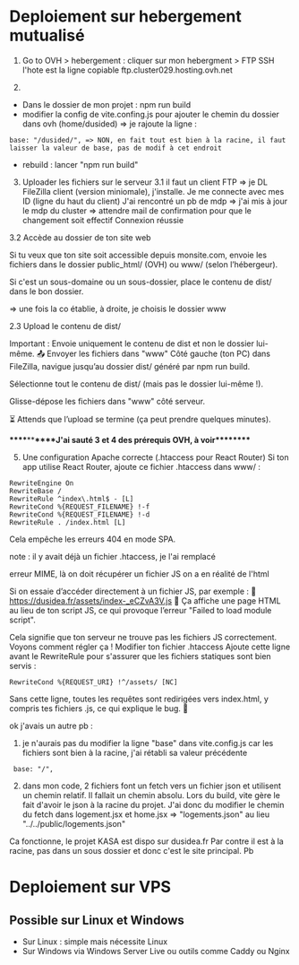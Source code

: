 # Deploiement sur hebergement mutualisé

1. Go to OVH > hebergement : cliquer sur mon hebergment > FTP SSH
   l'hote est la ligne copiable ftp.cluster029.hosting.ovh.net

2.

- Dans le dossier de mon projet : npm run build
- modifier la config de vite.confing.js pour ajouter le chemin du dossier dans ovh (home/dusided) => je rajoute la ligne :

```
base: "/dusided/", => NON, en fait tout est bien à la racine, il faut laisser la valeur de base, pas de modif à cet endroit
```

- rebuild : lancer "npm run build"

3. Uploader les fichiers sur le serveur
   3.1 il faut un client FTP => je DL FileZilla client (version miniomale), j'installe. Je me connecte avec mes ID (ligne du haut du client)
   J'ai rencontré un pb de mdp => j'ai mis à jour le mdp du cluster => attendre mail de confirmation pour que le changement soit effectif
   Connexion réussie

3.2 Accède au dossier de ton site web

Si tu veux que ton site soit accessible depuis monsite.com, envoie les fichiers dans le dossier public_html/ (OVH) ou www/ (selon l’hébergeur).

Si c'est un sous-domaine ou un sous-dossier, place le contenu de dist/ dans le bon dossier.

=> une fois la co établie, à droite, je choisis le dossier www

2.3 Upload le contenu de dist/

Important : Envoie uniquement le contenu de dist et non le dossier lui-même.
📤 Envoyer les fichiers dans "www"
Côté gauche (ton PC) dans FileZilla, navigue jusqu’au dossier dist/ généré par npm run build.

Sélectionne tout le contenu de dist/ (mais pas le dossier lui-même !).

Glisse-dépose les fichiers dans "www" côté serveur.

⏳ Attends que l’upload se termine (ça peut prendre quelques minutes).

**\*\*\*\***\*\***\*\*\*\***J'ai sauté 3 et 4 des prérequis OVH, à voir\***\*\*\*\*\*\*\***

5. Une configuration Apache correcte (.htaccess pour React Router)
   Si ton app utilise React Router, ajoute ce fichier .htaccess dans www/ :

```
RewriteEngine On
RewriteBase /
RewriteRule ^index\.html$ - [L]
RewriteCond %{REQUEST_FILENAME} !-f
RewriteCond %{REQUEST_FILENAME} !-d
RewriteRule . /index.html [L]
```

Cela empêche les erreurs 404 en mode SPA.

note : il y avait déjà un fichier .htaccess, je l'ai remplacé

erreur MIME, là on doit récupérer un fichier JS on a en réalité de l'html

Si on essaie d’accéder directement à un fichier JS, par exemple :
🔗 https://dusidea.fr/assets/index-_eCZvA3V.js
📌 Ça affiche une page HTML au lieu de ton script JS, ce qui provoque l’erreur "Failed to load module script".

Cela signifie que ton serveur ne trouve pas les fichiers JS correctement. Voyons comment régler ça !
Modifier ton fichier .htaccess
Ajoute cette ligne avant le RewriteRule pour s'assurer que les fichiers statiques sont bien servis :

```
RewriteCond %{REQUEST_URI} !^/assets/ [NC]
```

Sans cette ligne, toutes les requêtes sont redirigées vers index.html, y compris tes fichiers .js, ce qui explique le bug. 🚀

ok j'avais un autre pb :

1. je n'aurais pas du modifier la ligne "base" dans vite.config.js car les fichiers sont bien à la racine, j'ai rétabli sa valeur précédente

```
 base: "/",
```

2. dans mon code, 2 fichiers font un fetch vers un fichier json et utilisent un chemin relatif. Il fallait un chemin absolu. Lors du build, vite gère le fait d'avoir le json à la racine du projet. J'ai donc du modifier le chemin du fetch dans logement.jsx et home.jsx => "logements.json" au lieu "../../public/logements.json"

Ca fonctionne, le projet KASA est dispo sur dusidea.fr
Par contre il est à la racine, pas dans un sous dossier et donc c'est le site principal. Pb

# Deploiement sur VPS

## Possible sur Linux et Windows
- Sur Linux : simple mais nécessite Linux
- Sur Windows via Windows Server Live ou outils comme Caddy ou Nginx
